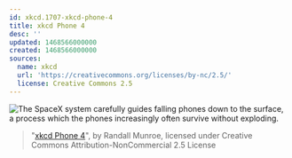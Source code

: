```yaml
---
id: xkcd.1707-xkcd-phone-4
title: xkcd Phone 4
desc: ''
updated: 1468566000000
created: 1468566000000
sources:
  name: xkcd
  url: 'https://creativecommons.org/licenses/by-nc/2.5/'
  license: Creative Commons 2.5
---
```

![The SpaceX system carefully guides falling phones down to the surface, a process which the phones increasingly often survive without exploding.](https://imgs.xkcd.com/comics/xkcd_phone_4.png)
> "[xkcd Phone 4](https://xkcd.com/1707/)", by Randall Munroe, licensed under Creative Commons Attribution-NonCommercial 2.5 License
